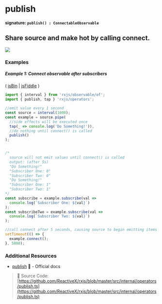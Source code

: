 # publish

#### signature: `publish() : ConnectableObservable`

## Share source and make hot by calling connect.

<a href="https://ultimateangular.com/?ref=76683_kee7y7vk"><img src="https://ultimateangular.com/assets/img/banners/ua-leader.svg"></a>

### Examples

##### Example 1: Connect observable after subscribers

( [jsBin](http://jsbin.com/laguvecixi/edit?js,console) |
[jsFiddle](https://jsfiddle.net/btroncone/fpe6csaz/) )

```js
import { interval } from 'rxjs/observable/of';
import { publish, tap } 'rxjs/operators';

//emit value every 1 second
const source = interval(1000);
const example = source.pipe(
  //side effects will be executed once
  tap(_ => console.log('Do Something!')),
  //do nothing until connect() is called
  publish()
);


/*
  source will not emit values until connect() is called
  output: (after 5s)
  "Do Something!"
  "Subscriber One: 0"
  "Subscriber Two: 0"
  "Do Something!"
  "Subscriber One: 1"
  "Subscriber Two: 1"
*/
const subscribe = example.subscribe(val =>
  console.log(`Subscriber One: ${val}`)
);
const subscribeTwo = example.subscribe(val =>
  console.log(`Subscriber Two: ${val}`)
);

//call connect after 5 seconds, causing source to begin emitting items
setTimeout(() => {
  example.connect();
}, 5000);
```

### Additional Resources

* [publish](http://reactivex-rxjs5.surge.sh/function/index.html#static-function-publish)
  :newspaper: - Official docs

> :file_folder: Source Code:
> [https://github.com/ReactiveX/rxjs/blob/master/src/internal/operators/publish.ts](https://github.com/ReactiveX/rxjs/blob/master/src/internal/operators/publish.ts)
